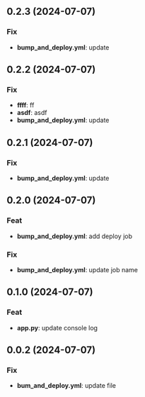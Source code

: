 ## 0.2.3 (2024-07-07)

### Fix

- **bump_and_deploy.yml**: update

## 0.2.2 (2024-07-07)

### Fix

- **ffff**: ff
- **asdf**: asdf
- **bump_and_deploy.yml**: update

## 0.2.1 (2024-07-07)

### Fix

- **bump_and_deploy.yml**: update

## 0.2.0 (2024-07-07)

### Feat

- **bump_and_deploy.yml**: add deploy job

### Fix

- **bump_and_deploy.yml**: update job name

## 0.1.0 (2024-07-07)

### Feat

- **app.py**: update console log

## 0.0.2 (2024-07-07)

### Fix

- **bum_and_deploy.yml**: update file
